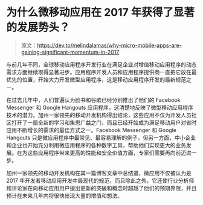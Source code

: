 # 为什么微移动应用在 2017 年获得了显著的发展势头？

> 原文：<https://dev.to/melindalamas/why-micro-mobile-apps-are-gaining-significant-momentum-in-2017>

与前几年不同，全球移动应用程序开发行业在满足企业对增值移动应用程序的动态需求方面继续取得显著进步。应用程序开发人员和应用程序提供商一直把它放在最优先的位置，开始大力开发微型应用程序，这是移动应用程序开发的最新规范之一。

在过去几年中，人们普遍认为脸书和谷歌已经分别推出了他们的 Facebook Messenger 和 Google Hangouts 应用程序，这清楚地反映了微型移动应用程序技术的潜力。加州一家领先的移动开发机构得出结论，这些应用不仅为开发人员社区打开了一扇全新的学习和集思广益之门，而且已经开始成为满足移动用户对省时应用不断增长的需求的最佳方式之一。Facebook Messenger 和 Google Hangouts 只是微应用程序中最常见、最容易理解的例子，但另一方面，中小企业和企业也开始充分利用微应用程序的各种数字工具，帮助他们实现更大的业务发展。在为这些应用程序带来更高的性能和安全价值方面，专家们需要再向前迈进一步。

加州一家领先的移动开发机构在其一篇博客文章中总结道，微应用不仅被认为是 2017 年开发者移动应用开发中最现代的规范，而且除此之外，它还使行业分析师和评论家在向移动应用用户提出更新的突破和概念时超越了他们的预期界限，并且预计在未来几年内将很快出现大量的增值和想法。